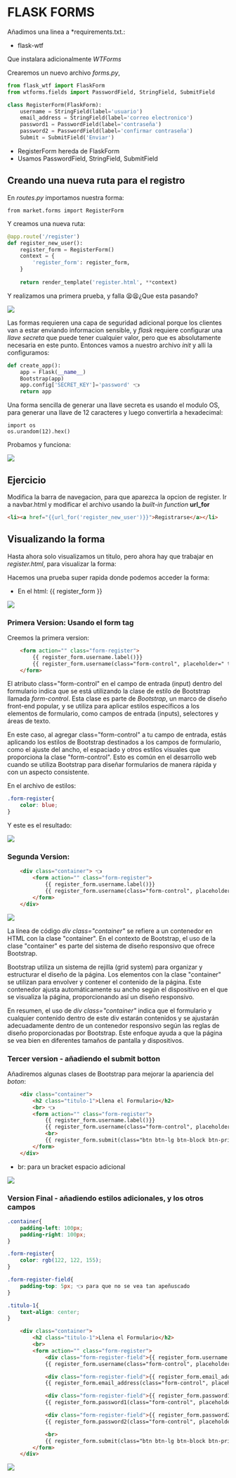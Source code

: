 # FLASK FORMS

Añadimos una linea a *requirements.txt.:

- flask-wtf

Que instalara adicionalmente *WTForms*

Crearemos un nuevo archivo *forms.py*, 

```py
from flask_wtf import FlaskForm
from wtforms.fields import PasswordField, StringField, SubmitField

class RegisterForm(FlaskForm):
    username = StringField(label='usuario')
    email_address = StringField(label='correo electronico')
    password1 = PasswordField(label='contraseña')
    password2 = PasswordField(label='confirmar contraseña')
    Submit = SubmitField('Enviar')
```
- RegisterForm hereda de FlaskForm
- Usamos PasswordField, StringField, SubmitField

## Creando una nueva ruta para el registro 

En *routes.py* importamos nuestra forma:

    from market.forms import RegisterForm 

Y creamos una nueva ruta:

```py
@app.route('/register')
def register_new_user():
    register_form = RegisterForm()
    context = {
        'register_form': register_form,
    }
    
    return render_template('register.html', **context)
```
Y realizamos una primera prueba, y falla 😫😫¿Que esta pasando?

![](https://i.imgur.com/0EmWhaR.png)

Las formas requieren una capa de seguridad adicional porque los clientes van a estar enviando informacion sensible, y *flask* requiere configurar una *llave secreta* que puede tener cualquier valor, pero que es absolutamente necesaria en este punto. Entonces vamos a nuestro archivo *init* y alli la configuramos:

```py
def create_app():
    app = Flask(__name__)
    Bootstrap(app)
    app.config['SECRET_KEY']='password' 👈
    return app
```

Una forma sencilla de generar una llave secreta es usando el modulo OS, para generar una llave de 12 caracteres y luego convertirla a hexadecimal:

    import os
    os.urandom(12).hex()

Probamos y funciona:

![](https://i.imgur.com/n0N8gET.png)

## Ejercicio

Modifica la barra de navegacion, para que aparezca la opcion de register. Ir a navbar.html y modificar el archivo usando la *built-in function* **url_for**

```html
<li><a href="{{url_for('register_new_user')}}">Registrarse</a></li>
```

## Visualizando la forma 

Hasta ahora solo visualizamos un titulo, pero ahora hay que trabajar en *register.html*, para visualizar la forma:

Hacemos una prueba super rapida donde podemos acceder la forma:

-   En el html:  {{ register_form }}

![](https://i.imgur.com/9l0no9E.png)

### Primera Version: Usando el form tag

Creemos la primera version:

```html
    <form action="" class="form-register">
        {{ register_form.username.label()}}
        {{ register_form.username(class="form-control", placeholder=" tu usuario")}}
    </form>
```

El atributo class="form-control" en el campo de entrada (input) dentro del formulario indica que se está utilizando la clase de estilo de Bootstrap llamada *form-control*. Esta clase es parte de *Bootstrap*, un marco de diseño front-end popular, y se utiliza para aplicar estilos específicos a los elementos de formulario, como campos de entrada (inputs), selectores y áreas de texto.

En este caso, al agregar class="form-control" a tu campo de entrada, estás aplicando los estilos de Bootstrap destinados a los campos de formulario, como el ajuste del ancho, el espaciado y otros estilos visuales que proporciona la clase "form-control". Esto es común en el desarrollo web cuando se utiliza Bootstrap para diseñar formularios de manera rápida y con un aspecto consistente.

En el archivo de estilos:

```css
.form-register{
    color: blue;
}
```
Y este es el resultado:

![](https://i.imgur.com/EvMqv0z.png)

### Segunda Version:

```html
    <div class="container"> 👈
        <form action="" class="form-register">
            {{ register_form.username.label()}}
            {{ register_form.username(class="form-control", placeholder=" tu usuario")}}
        </form>
    </div>
```

![](https://i.imgur.com/uj3MxxZ.png)

La línea de código *div class="container"* se refiere a un contenedor en HTML con la clase "container". En el contexto de Bootstrap, el uso de la clase "container" es parte del sistema de diseño responsivo que ofrece Bootstrap.

Bootstrap utiliza un sistema de rejilla (grid system) para organizar y estructurar el diseño de la página. Los elementos con la clase "container" se utilizan para envolver y contener el contenido de la página. Este contenedor ajusta automáticamente su ancho según el dispositivo en el que se visualiza la página, proporcionando así un diseño responsivo.

En resumen, el uso de *div class="container"* indica que el formulario y cualquier contenido dentro de este div estarán contenidos y se ajustarán adecuadamente dentro de un contenedor responsivo según las reglas de diseño proporcionadas por Bootstrap. Este enfoque ayuda a que la página se vea bien en diferentes tamaños de pantalla y dispositivos.

### Tercer version - añadiendo el submit botton

Añadiremos algunas clases de Bootstrap para mejorar la apariencia del *boton*:

```html
    <div class="container">
        <h2 class="titulo-1">Llena el Formulario</h2>
        <br> 👈
        <form action="" class="form-register">
            {{ register_form.username.label()}}
            {{ register_form.username(class="form-control", placeholder=" tu usuario")}}
            <br>
            {{ register_form.submit(class="btn btn-lg btn-block btn-primary" )}} 👈
        </form>
    </div>
```
- br: para un bracket espacio adicional

![](https://i.imgur.com/Rj3jScj.png)

### Version Final - añadiendo estilos adicionales, y los otros campos

```css
.container{
    padding-left: 100px;
    padding-right: 100px;
}

.form-register{
    color: rgb(122, 122, 155);
}

.form-register-field{
    padding-top: 5px; 👈 para que no se vea tan apeñuscado 
}

.titulo-1{
    text-align: center;
}
```

```html
    <div class="container">
        <h2 class="titulo-1">Llena el Formulario</h2>
        <br>
        <form action="" class="form-register">
            <div class="form-register-field">{{ register_form.username.label()}}</div>
            {{ register_form.username(class="form-control", placeholder=" tu usuario")}}

            <div class="form-register-field">{{ register_form.email_address.label()}}</div>
            {{ register_form.email_address(class="form-control", placeholder=" tu correo")}}

            <div class="form-register-field">{{ register_form.password1.label()}}</div>
            {{ register_form.password1(class="form-control", placeholder="contraseña")}}

            <div class="form-register-field">{{ register_form.password2.label()}}</div>
            {{ register_form.password2(class="form-control", placeholder="confirmar contraseña")}}

            <br>
            {{ register_form.submit(class="btn btn-lg btn-block btn-primary" )}}
        </form>
    </div>
```

![](https://i.imgur.com/YFoGv5b.png)

